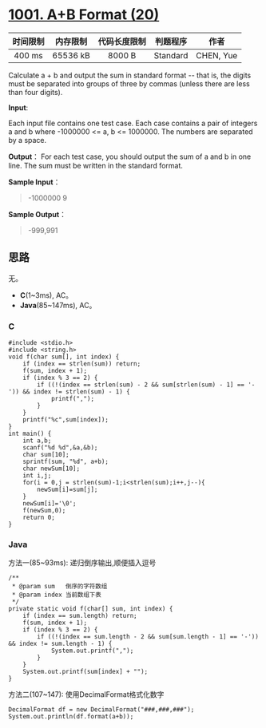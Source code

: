 # [1001. A+B Format (20)][title]
| 时间限制 | 内存限制 | 代码长度限制 | 判题程序 |   作者   |
|:-------:|:-------:|:----------:|:-------:|:-------:|
|  400 ms | 65536 kB|   8000 B   | Standard|CHEN, Yue|

Calculate a + b and output the sum in standard format -- that is, the digits must be separated into groups of three by commas (unless there are less than four digits).

**Input**:

Each input file contains one test case. Each case contains a pair of integers a and b where -1000000 <= a, b <= 1000000. The numbers are separated by a space.

**Output**：
For each test case, you should output the sum of a and b in one line. The sum must be written in the standard format.

**Sample Input**：
> -1000000 9

**Sample Output**：
> -999,991

## 思路
无。

- **C**(1~3ms), AC。
- **Java**(85~147ms), AC。

### C
```
#include <stdio.h>
#include <string.h>
void f(char sum[], int index) {
	if (index == strlen(sum)) return;
	f(sum, index + 1);
	if (index % 3 == 2) {
		if ((!(index == strlen(sum) - 2 && sum[strlen(sum) - 1] == '-')) && index != strlen(sum) - 1) {
			printf(",");
		}
	}
	printf("%c",sum[index]);
}
int main() {
	int a,b;
	scanf("%d %d",&a,&b);
	char sum[10];
	sprintf(sum, "%d", a+b);
	char newSum[10];
	int i,j;
	for(i = 0,j = strlen(sum)-1;i<strlen(sum);i++,j--){
		newSum[i]=sum[j];
	}
	newSum[i]='\0';
	f(newSum,0);
	return 0;
}
```

### Java
方法一(85~93ms): 递归倒序输出,顺便插入逗号
```
/**
 * @param sum   倒序的字符数组
 * @param index 当前数组下表
 */
private static void f(char[] sum, int index) {
    if (index == sum.length) return;
    f(sum, index + 1);
    if (index % 3 == 2) {
        if ((!(index == sum.length - 2 && sum[sum.length - 1] == '-')) && index != sum.length - 1) {
            System.out.printf(",");
        }
    }
    System.out.printf(sum[index] + "");
}
```
方法二(107~147): 使用DecimalFormat格式化数字
```
DecimalFormat df = new DecimalFormat("###,###,###");
System.out.println(df.format(a+b));
```

[title]: https://www.patest.cn/contests/pat-a-practise/1001
